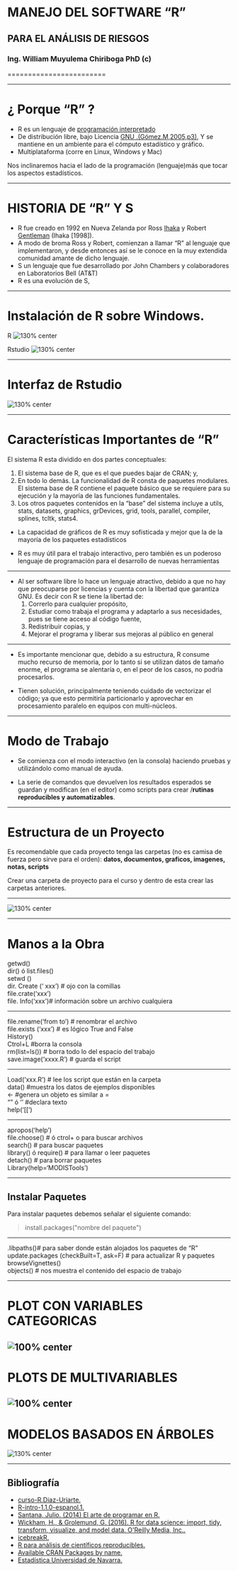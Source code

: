 # MANEJO DEL SOFTWARE “R” 


## PARA EL ANÁLISIS DE RIESGOS


### Ing. William Muyulema Chiriboga PhD (c)



========================

---
¿ Porque “R” ?
========================
* R es un lenguaje de [programación interpretado](https://www.ecured.cu/Lenguaje_interpretado)
* De distribución libre, bajo Licencia [GNU .(Gómez.M,2005,p3)](http://www.informatica.us.es/~ramon/articulos/LicenciasSoftware.pdf), Y se mantiene en un ambiente para el cómputo estadístico y gráfico.
* Multiplataforma (corre en Linux, Windows y Mac)

Nos inclinaremos hacia el lado de la programación (lenguaje)más que tocar los aspectos estadísticos.

---
# HISTORIA DE “R” Y  S
* R fue creado en 1992 en Nueva Zelanda por Ross [Ihaka](https://en.wikipedia.org/wiki/Ross_Ihaka) y Robert [Gentleman](https://en.wikipedia.org/wiki/Robert_Gentleman_(statistician)) (Ihaka [1998]).
* A modo de broma Ross y Robert, comienzan a llamar “R” al lenguaje que implementaron, y desde entonces así se le conoce en la muy extendida comunidad amante de dicho lenguaje. 
* S un lenguaje que fue desarrollado por John Chambers y colaboradores en Laboratorios Bell (AT&T)
*  R es una evolución de S,

---

# Instalación de R sobre Windows.
R
![130% center](../image/R.png)

Rstudio
![130% center](../image/Rstudio.png)

---

# Interfaz de Rstudio

![130% center](../image/interfaz.png)

---
# Características Importantes de “R”
El sistema R esta dividido en dos partes conceptuales: 
1) El sistema base de R, que es el que puedes bajar de 	CRAN; y, 
2) En todo lo demás. La funcionalidad de R consta de paquetes modulares. El sistema base de R contiene 	el paquete básico que se requiere para su ejecución y la mayoría de las funciones fundamentales. 
3) Los otros paquetes contenidos en 	la “base” del sistema incluye a utils, stats, datasets, graphics, grDevices, grid, tools, parallel, compiler, splines, tcltk, stats4.

* La capacidad de gráficos de R es muy sofisticada y mejor que la de la mayoría de los paquetes estadísticos

* R es muy útil para el trabajo interactivo, pero también es un poderoso lenguaje de programación para el desarrollo de nuevas herramientas
---
* Al ser software libre lo hace un lenguaje atractivo, debido a que no hay que preocuparse por licencias y cuenta con la libertad que garantiza GNU. Es decir con R se tiene la libertad de: 
  1) 	Correrlo para cualquier propósito, 
  2) 	Estudiar como trabaja el programa y adaptarlo a sus necesidades, pues se tiene acceso al código fuente, 
  3) 	Redistribuir copias, y 
  4) 	Mejorar el programa y liberar sus mejoras al público en general

---
* Es importante mencionar que, debido a su estructura, R consume mucho recurso de memoria, por lo tanto si se utilizan datos de tamaño enorme, el programa se alentaría o, en el peor de los casos, no podría procesarlos.

* Tienen solución, principalmente teniendo cuidado de vectorizar el código; ya que esto permitiría particionarlo y aprovechar en procesamiento paralelo en equipos con multi-núcleos.

---
# Modo de Trabajo
* Se comienza con el modo interactivo (en la consola) haciendo pruebas y utilizándolo como manual de ayuda.

* La serie de comandos que devuelven los resultados esperados se guardan y modifican (en el editor) como scripts para crear /**rutinas reproducibles y automatizables**.


---

# Estructura de un Proyecto

Es recomendable que cada proyecto tenga las carpetas (no es camisa de fuerza pero sirve para el orden):
__datos, documentos, graficos, imagenes, notas, scripts__

Crear una carpeta de proyecto para el curso y dentro de esta crear las carpetas anteriores.

--- 
![130% center](../image/estructura.png)
 
 ---

# Manos a la Obra

getwd()  
dir() ó list.files()  
setwd ()  
dir. Create (‘ xxx’) # ojo con la comillas  
file.crate(‘xxx’)  
file. Info(‘xxx’)# información sobre un archivo cualquiera  

--- 

file.rename(‘from to’)     # renombrar el archivo  
file.exists (‘xxx’)        # es lógico True and False  
History()  
Ctrol+L     #borra la consola  
rm(list=ls())             # borra todo lo del espacio del trabajo     
save.image(‘xxxx.R’)      # guarda el script   

---
Load(‘xxx.R’)       # lee los script que están en la carpeta  
data()              #muestra los datos de ejemplos disponibles  
<-                  #genera un objeto es similar a =  
“” ó ‘’ #declara texto  
help(‘[[‘)  

---
apropos(‘help’)  
file.choose()             # ó ctrol+ o para buscar archivos   
search()                  # para buscar paquetes   
library() ó require()     # para llamar o leer paquetes   
detach()                  # para borrar paquetes   
Library(help=‘MODISTools’)   


---
## Instalar Paquetes

Para instalar paquetes debemos señalar el siguiente comando:

> install.packages("nombre del paquete")

---
.libpaths()# para saber donde están alojados los paquetes de “R”  
update.packages (checkBuilt=T, ask=F) # para actualizar R y paquetes  
browseVignettes()  
objects() # nos muestra el contenido del espacio de trabajo   

---

# PLOT CON VARIABLES CATEGORICAS

![100% center](../image/vigotes.png)
---
# PLOTS DE MULTIVARIABLES

![100% center](../image/multivariable.png)
---
# MODELOS BASADOS EN ÁRBOLES

![130% center](../image/arboles.png)

---

## Bibliografía
-	[curso-R.Diaz-Uriarte.](https://cran.r-project.org/doc/contrib/curso-R.Diaz-Uriarte.pdf)
-	[R-intro-1.1.0-espanol.1.](https://cran.r-project.org/doc/contrib/R-intro-1.1.0-espanol.1.pdf)
-	[Santana, Julio. (2014) El arte de programar en R.](https://cran.rproject.org/doc/contrib/Santana_El_arte_de_programar_en_R.pdf)
-	[Wickham, H., & Grolemund, G. (2016). R for data science: import, tidy, transform, visualize, and model data. O'Reilly Media, Inc..](http://r4ds.had.co.nz/)
- [icebreakR.](https://cran.r-project.org/doc/contrib/Robinson-icebreaker.pdf "buen Manual")
- [R para análisis de científicos reproducibles.](https://swcarpentry.github.io/r-novice-gapminder-es/)
- [Available CRAN Packages by name.](https://cran.r-project.org/web/packages/available_packages_by_name.html)
- [Estadística Universidad de Navarra.]( http://wpd.ugr.es/~bioestad/guia-r-studio/practica-1-r-studio/)
